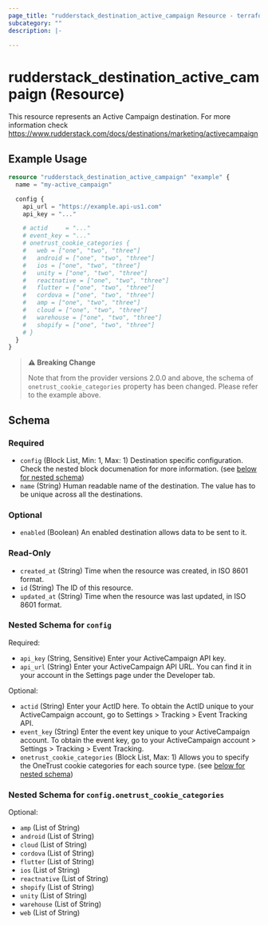 ```yaml
---
page_title: "rudderstack_destination_active_campaign Resource - terraform-provider-rudderstack"
subcategory: ""
description: |-
  
---
```


# rudderstack_destination_active_campaign (Resource)

This resource represents an Active Campaign destination. For more information check 
https://www.rudderstack.com/docs/destinations/marketing/activecampaign

## Example Usage

```terraform
resource "rudderstack_destination_active_campaign" "example" {
  name = "my-active_campaign"

  config {
    api_url = "https://example.api-us1.com"
    api_key = "..."

    # actid     = "..."
    # event_key = "..."
    # onetrust_cookie_categories {
    #   web = ["one", "two", "three"]
    #   android = ["one", "two", "three"]
    #   ios = ["one", "two", "three"]
    #   unity = ["one", "two", "three"]
    #   reactnative = ["one", "two", "three"]
    #   flutter = ["one", "two", "three"]
    #   cordova = ["one", "two", "three"]
    #   amp = ["one", "two", "three"]
    #   cloud = ["one", "two", "three"]
    #   warehouse = ["one", "two", "three"]
    #   shopify = ["one", "two", "three"]
    # }
  }
}
```

> **:warning: Breaking Change**
> 
> Note that from the provider versions 2.0.0 and above, the schema of `onetrust_cookie_categories` property has been changed. Please refer to the example above.

<!-- schema generated by tfplugindocs -->
## Schema

### Required

- `config` (Block List, Min: 1, Max: 1) Destination specific configuration. Check the nested block documenation for more information. (see [below for nested schema](#nestedblock--config))
- `name` (String) Human readable name of the destination. The value has to be unique across all the destinations.

### Optional

- `enabled` (Boolean) An enabled destination allows data to be sent to it.

### Read-Only

- `created_at` (String) Time when the resource was created, in ISO 8601 format.
- `id` (String) The ID of this resource.
- `updated_at` (String) Time when the resource was last updated, in ISO 8601 format.

<a id="nestedblock--config"></a>
### Nested Schema for `config`

Required:

- `api_key` (String, Sensitive) Enter your ActiveCampaign API key.
- `api_url` (String) Enter your ActiveCampaign API URL. You can find it in your account in the Settings page under the Developer tab.

Optional:

- `actid` (String) Enter your ActID here. To obtain the ActID unique to your ActiveCampaign account, go to Settings > Tracking > Event Tracking API.
- `event_key` (String) Enter the event key unique to your ActiveCampaign account. To obtain the event key, go to your ActiveCampaign account > Settings > Tracking > Event Tracking.
- `onetrust_cookie_categories` (Block List, Max: 1) Allows you to specify the OneTrust cookie categories for each source type. (see [below for nested schema](#nestedblock--config--onetrust_cookie_categories))

<a id="nestedblock--config--onetrust_cookie_categories"></a>
### Nested Schema for `config.onetrust_cookie_categories`

Optional:

- `amp` (List of String)
- `android` (List of String)
- `cloud` (List of String)
- `cordova` (List of String)
- `flutter` (List of String)
- `ios` (List of String)
- `reactnative` (List of String)
- `shopify` (List of String)
- `unity` (List of String)
- `warehouse` (List of String)
- `web` (List of String)
